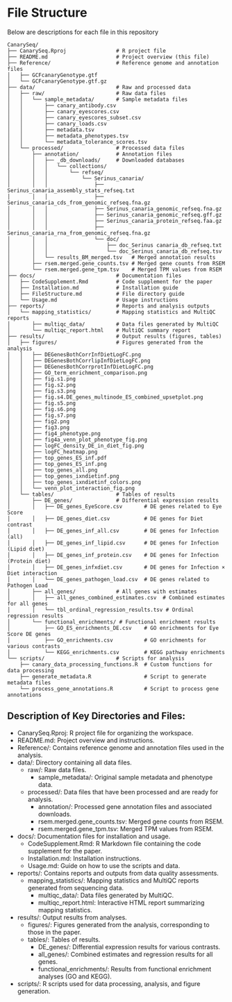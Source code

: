 # File Structure

Below are descriptions for each file in this repository

```
CanarySeq/
├── CanarySeq.Rproj                # R project file
├── README.md                      # Project overview (this file)
├── Reference/                     # Reference genome and annotation files
│   ├── GCFcanaryGenotype.gtf
│   └── GCFcanaryGenotype.gtf.gz
├── data/                          # Raw and processed data
│   ├── raw/                       # Raw data files
│   │   └── sample_metadata/       # Sample metadata files
│   │       ├── canary_antibody.csv
│   │       ├── canary_eyescores.csv
│   │       ├── canary_eyescores_subset.csv
│   │       ├── canary_loads.csv
│   │       ├── metadata.tsv
│   │       ├── metadata_phenotypes.tsv
│   │       └── metadata_tolerance_scores.tsv
│   └── processed/                 # Processed data files
│       ├── annotation/            # Annotation files
│       │   ├── _db_downloads/     # Downloaded databases
│       │   │   └── collections/
│       │   │       └── refseq/
│       │   │           └── Serinus_canaria/
│       │   │               ├── Serinus_canaria_assembly_stats_refseq.txt
│       │   │               ├── Serinus_canaria_cds_from_genomic_refseq.fna.gz
│       │   │               ├── Serinus_canaria_genomic_refseq.fna.gz
│       │   │               ├── Serinus_canaria_genomic_refseq.gff.gz
│       │   │               ├── Serinus_canaria_protein_refseq.faa.gz
│       │   │               ├── Serinus_canaria_rna_from_genomic_refseq.fna.gz
│       │   │               └── doc/
│       │   │                   ├── doc_Serinus canaria_db_refseq.txt
│       │   │                   └── doc_Serinus_canaria_db_refseq.tsv
│       │   └── results_BM_merged.tsv   # Merged annotation results
│       ├── rsem.merged.gene_counts.tsv # Merged gene counts from RSEM
│       └── rsem.merged.gene_tpm.tsv    # Merged TPM values from RSEM
├── docs/                          # Documentation files
│   ├── CodeSupplement.Rmd         # Code supplement for the paper
│   ├── Installation.md            # Installation guide
│   ├── FileStructure.md           # File directory guide
│   └── Usage.md                   # Usage instructions
├── reports/                       # Reports and analysis outputs
│   └── mapping_statistics/        # Mapping statistics and MultiQC reports
│       ├── multiqc_data/          # Data files generated by MultiQC
│       └── multiqc_report.html    # MultiQC summary report
├── results/                       # Output results (figures, tables)
│   ├── figures/                   # Figures generated from the analysis
│   │   ├── DEGenesBothCorrInfDietLogFC.png
│   │   ├── DEGenesBothCorrlipInfDietLogFC.png
│   │   ├── DEGenesBothCorrprotInfDietLogFC.png
│   │   ├── GO_term_enrichment_comparison.png
│   │   ├── fig.s1.png
│   │   ├── fig.s2.png
│   │   ├── fig.s3.png
│   │   ├── fig.s4.DE_genes_multinode_ES_combined_upsetplot.png
│   │   ├── fig.s5.png
│   │   ├── fig.s6.png
│   │   ├── fig.s7.png
│   │   ├── fig2.png
│   │   ├── fig3.png
│   │   ├── fig4_phenotype.png
│   │   ├── fig4a_venn_plot_phenotype_fig.png
│   │   ├── logFC_density_DE_in_diet_fig.png
│   │   ├── logFC_heatmap.png
│   │   ├── top_genes_ES_inf.pdf
│   │   ├── top_genes_ES_inf.png
│   │   ├── top_genes_all.png
│   │   ├── top_genes_ixndietinf.png
│   │   ├── top_genes_ixndietinf_colors.png
│   │   └── venn_plot_interaction_fig.png
│   └── tables/                    # Tables of results
│       ├── DE_genes/              # Differential expression results
│       │   ├── DE_genes_EyeScore.csv       # DE genes related to Eye Score
│       │   ├── DE_genes_diet.csv           # DE genes for Diet contrast
│       │   ├── DE_genes_inf_all.csv        # DE genes for Infection (all)
│       │   ├── DE_genes_inf_lipid.csv      # DE genes for Infection (Lipid diet)
│       │   ├── DE_genes_inf_protein.csv    # DE genes for Infection (Protein diet)
│       │   ├── DE_genes_infxdiet.csv       # DE genes for Infection × Diet interaction
│       │   └── DE_genes_pathogen_load.csv  # DE genes related to Pathogen Load
│       ├── all_genes/             # All genes with estimates
│       │   ├── all_genes_combined_estimates.csv  # Combined estimates for all genes
│       │   └── tbl_ordinal_regression_results.tsv # Ordinal regression results
│       └── functional_enrichments/ # Functional enrichment results
│           ├── GO_ES_enrichments_DE.csv    # GO enrichments for Eye Score DE genes
│           ├── GO_enrichments.csv          # GO enrichments for various contrasts
│           └── KEGG_enrichments.csv        # KEGG pathway enrichments
└── scripts/                       # Scripts for analysis
    ├── canary_data_processing_functions.R  # Custom functions for data processing
    ├── generate_metadata.R                 # Script to generate metadata files
    └── process_gene_annotations.R          # Script to process gene annotations
```

## Description of Key Directories and Files:

- CanarySeq.Rproj: R project file for organizing the workspace.
- README.md: Project overview and instructions.
- Reference/: Contains reference genome and annotation files used in the analysis.
- data/: Directory containing all data files.
  - raw/: Raw data files.
    - sample_metadata/: Original sample metadata and phenotype data.
  - processed/: Data files that have been processed and are ready for analysis.
    - annotation/: Processed gene annotation files and associated downloads.
    - rsem.merged.gene_counts.tsv: Merged gene counts from RSEM.
    - rsem.merged.gene_tpm.tsv: Merged TPM values from RSEM.
- docs/: Documentation files for installation and usage.
  - CodeSupplement.Rmd: R Markdown file containing the code supplement for the paper.
  - Installation.md: Installation instructions.
  - Usage.md: Guide on how to use the scripts and data.
- reports/: Contains reports and outputs from data quality assessments.
  - mapping_statistics/: Mapping statistics and MultiQC reports generated from sequencing data.
    - multiqc_data/: Data files generated by MultiQC.
    - multiqc_report.html: Interactive HTML report summarizing mapping statistics.
- results/: Output results from analyses.
  - figures/: Figures generated from the analysis, corresponding to those in the paper.
  - tables/: Tables of results.
    - DE_genes/: Differential expression results for various contrasts.
    - all_genes/: Combined estimates and regression results for all genes.
    - functional_enrichments/: Results from functional enrichment analyses (GO and KEGG).
- scripts/: R scripts used for data processing, analysis, and figure generation.
